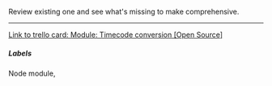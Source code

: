 Review existing one  and see what's missing to make comprehensive. 

---

[Link to trello card: Module: Timecode conversion [Open Source]](https://trello.com/c/gK1HYMeY)

##### Labels

Node module, 